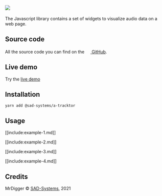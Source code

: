 # ![](media://images/a-tractor.jpg)

The Javascript library contains a set of widgets to visualize audio data on a web page.

## Source code

All the source code you can find on the
[<img src="media://images/github.svg" width="16"/> GitHub](https://github.com/sad-systems/a-tracktor).

## Live demo

Try the [live demo](http://examples.sad-systems.ru/a-tracktor)

## Installation
```
yarn add @sad-systems/a-tracktor
```

## Usage

[[include:example-1.md]]

[[include:example-2.md]]

[[include:example-3.md]]

[[include:example-4.md]]

## Credits

  MrDigger © [SAD-Systems](http://sad-systems.ru), 2021
